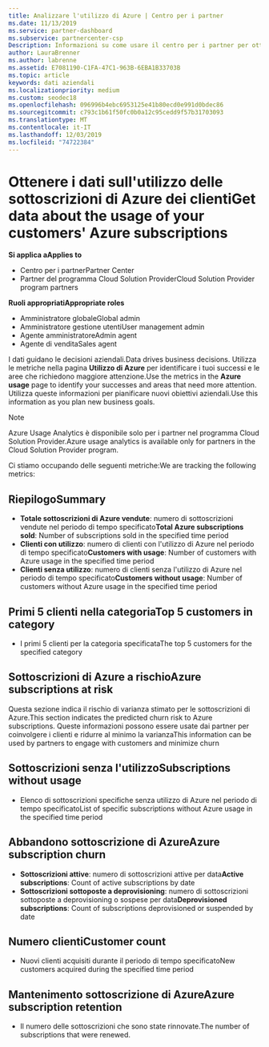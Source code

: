 ```yaml
---
title: Analizzare l'utilizzo di Azure | Centro per i partner
ms.date: 11/13/2019
ms.service: partner-dashboard
ms.subservice: partnercenter-csp
Description: Informazioni su come usare il centro per i partner per ottenere i dati sull'utilizzo delle sottoscrizioni di Azure dei clienti.
author: LauraBrenner
ms.author: labrenne
ms.assetid: E7081190-C1FA-47C1-963B-6EBA1B33703B
ms.topic: article
keywords: dati aziendali
ms.localizationpriority: medium
ms.custom: seodec18
ms.openlocfilehash: 096996b4ebc6953125e41b80ecd0e991d0bdec86
ms.sourcegitcommit: c793c1b61f50fc0b0a12c95cedd9f57b31703093
ms.translationtype: MT
ms.contentlocale: it-IT
ms.lasthandoff: 12/03/2019
ms.locfileid: "74722384"
---
```

# <a name="get-data-about-the-usage-of-your-customers-azure-subscriptions"></a><span data-ttu-id="92d79-104">Ottenere i dati sull'utilizzo delle sottoscrizioni di Azure dei clienti</span><span class="sxs-lookup"><span data-stu-id="92d79-104">Get data about the usage of your customers' Azure subscriptions</span></span>

<span data-ttu-id="92d79-105">**Si applica a**</span><span class="sxs-lookup"><span data-stu-id="92d79-105">**Applies to**</span></span>

- <span data-ttu-id="92d79-106">Centro per i partner</span><span class="sxs-lookup"><span data-stu-id="92d79-106">Partner Center</span></span>
- <span data-ttu-id="92d79-107">Partner del programma Cloud Solution Provider</span><span class="sxs-lookup"><span data-stu-id="92d79-107">Cloud Solution Provider program partners</span></span>

<span data-ttu-id="92d79-108">**Ruoli appropriati**</span><span class="sxs-lookup"><span data-stu-id="92d79-108">**Appropriate roles**</span></span>

- <span data-ttu-id="92d79-109">Amministratore globale</span><span class="sxs-lookup"><span data-stu-id="92d79-109">Global admin</span></span>
- <span data-ttu-id="92d79-110">Amministratore gestione utenti</span><span class="sxs-lookup"><span data-stu-id="92d79-110">User management admin</span></span>
- <span data-ttu-id="92d79-111">Agente amministratore</span><span class="sxs-lookup"><span data-stu-id="92d79-111">Admin agent</span></span>
- <span data-ttu-id="92d79-112">Agente di vendita</span><span class="sxs-lookup"><span data-stu-id="92d79-112">Sales agent</span></span>

<span data-ttu-id="92d79-113">I dati guidano le decisioni aziendali.</span><span class="sxs-lookup"><span data-stu-id="92d79-113">Data drives business decisions.</span></span> <span data-ttu-id="92d79-114">Utilizza le metriche nella pagina **Utilizzo di Azure** per identificare i tuoi successi e le aree che richiedono maggiore attenzione.</span><span class="sxs-lookup"><span data-stu-id="92d79-114">Use the metrics in the **Azure usage** page to identify your successes and areas that need more attention.</span></span> <span data-ttu-id="92d79-115">Utilizza queste informazioni per pianificare nuovi obiettivi aziendali.</span><span class="sxs-lookup"><span data-stu-id="92d79-115">Use this information as you plan new business goals.</span></span>

> [!NOTE]
> <span data-ttu-id="92d79-116">Azure Usage Analytics è disponibile solo per i partner nel programma Cloud Solution Provider.</span><span class="sxs-lookup"><span data-stu-id="92d79-116">Azure usage analytics is available only for partners in the Cloud Solution Provider program.</span></span>

<span data-ttu-id="92d79-117">Ci stiamo occupando delle seguenti metriche:</span><span class="sxs-lookup"><span data-stu-id="92d79-117">We are tracking the following metrics:</span></span>

## <a name="summary"></a><span data-ttu-id="92d79-118">Riepilogo</span><span class="sxs-lookup"><span data-stu-id="92d79-118">Summary</span></span>

- <span data-ttu-id="92d79-119">**Totale sottoscrizioni di Azure vendute**: numero di sottoscrizioni vendute nel periodo di tempo specificato</span><span class="sxs-lookup"><span data-stu-id="92d79-119">**Total Azure subscriptions sold**: Number of subscriptions sold in the specified time period</span></span>  
- <span data-ttu-id="92d79-120">**Clienti con utilizzo**: numero di clienti con l'utilizzo di Azure nel periodo di tempo specificato</span><span class="sxs-lookup"><span data-stu-id="92d79-120">**Customers with usage**: Number of customers with Azure usage in the specified time period</span></span>  
- <span data-ttu-id="92d79-121">**Clienti senza utilizzo**: numero di clienti senza l'utilizzo di Azure nel periodo di tempo specificato</span><span class="sxs-lookup"><span data-stu-id="92d79-121">**Customers without usage**: Number of customers without Azure usage in the specified time period</span></span>  

## <a name="top-5-customers-in-category"></a><span data-ttu-id="92d79-122">Primi 5 clienti nella categoria</span><span class="sxs-lookup"><span data-stu-id="92d79-122">Top 5 customers in category</span></span>

- <span data-ttu-id="92d79-123">I primi 5 clienti per la categoria specificata</span><span class="sxs-lookup"><span data-stu-id="92d79-123">The top 5 customers for the specified category</span></span>  

## <a name="azure-subscriptions-at-risk"></a><span data-ttu-id="92d79-124">Sottoscrizioni di Azure a rischio</span><span class="sxs-lookup"><span data-stu-id="92d79-124">Azure subscriptions at risk</span></span>

<span data-ttu-id="92d79-125">Questa sezione indica il rischio di varianza stimato per le sottoscrizioni di Azure.</span><span class="sxs-lookup"><span data-stu-id="92d79-125">This section indicates the predicted churn risk to Azure subscriptions.</span></span> <span data-ttu-id="92d79-126">Queste informazioni possono essere usate dai partner per coinvolgere i clienti e ridurre al minimo la varianza</span><span class="sxs-lookup"><span data-stu-id="92d79-126">This information can be used by partners to engage with customers and minimize churn</span></span>

## <a name="subscriptions-without-usage"></a><span data-ttu-id="92d79-127">Sottoscrizioni senza l'utilizzo</span><span class="sxs-lookup"><span data-stu-id="92d79-127">Subscriptions without usage</span></span>

- <span data-ttu-id="92d79-128">Elenco di sottoscrizioni specifiche senza utilizzo di Azure nel periodo di tempo specificato</span><span class="sxs-lookup"><span data-stu-id="92d79-128">List of specific subscriptions without Azure usage in the specified time period</span></span>  

## <a name="azure-subscription-churn"></a><span data-ttu-id="92d79-129">Abbandono sottoscrizione di Azure</span><span class="sxs-lookup"><span data-stu-id="92d79-129">Azure subscription churn</span></span>

- <span data-ttu-id="92d79-130">**Sottoscrizioni attive**: numero di sottoscrizioni attive per data</span><span class="sxs-lookup"><span data-stu-id="92d79-130">**Active subscriptions**: Count of active subscriptions by date</span></span>  
- <span data-ttu-id="92d79-131">**Sottoscrizioni sottoposte a deprovisioning**: numero di sottoscrizioni sottoposte a deprovisioning o sospese per data</span><span class="sxs-lookup"><span data-stu-id="92d79-131">**Deprovisioned subscriptions**: Count of subscriptions deprovisioned or suspended by date</span></span>  

## <a name="customer-count"></a><span data-ttu-id="92d79-132">Numero clienti</span><span class="sxs-lookup"><span data-stu-id="92d79-132">Customer count</span></span>

- <span data-ttu-id="92d79-133">Nuovi clienti acquisiti durante il periodo di tempo specificato</span><span class="sxs-lookup"><span data-stu-id="92d79-133">New customers acquired during the specified time period</span></span>  

## <a name="azure-subscription-retention"></a><span data-ttu-id="92d79-134">Mantenimento sottoscrizione di Azure</span><span class="sxs-lookup"><span data-stu-id="92d79-134">Azure subscription retention</span></span>

- <span data-ttu-id="92d79-135">Il numero delle sottoscrizioni che sono state rinnovate.</span><span class="sxs-lookup"><span data-stu-id="92d79-135">The number of subscriptions that were renewed.</span></span>
